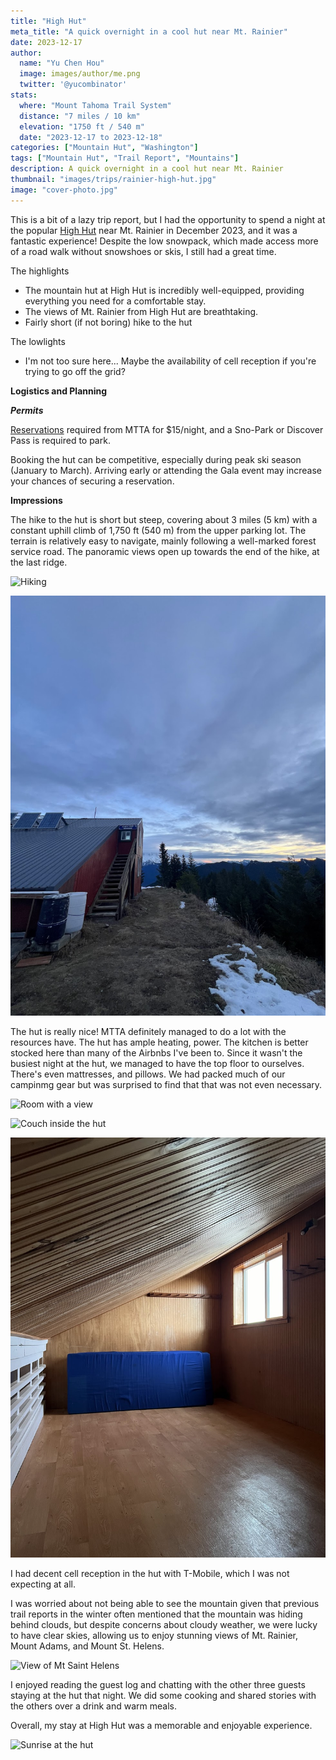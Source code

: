 ```yaml
---
title: "High Hut"
meta_title: "A quick overnight in a cool hut near Mt. Rainier"
date: 2023-12-17
author: 
  name: "Yu Chen Hou"
  image: images/author/me.png
  twitter: '@yucombinator'
stats:
  where: "Mount Tahoma Trail System"
  distance: "7 miles / 10 km"
  elevation: "1750 ft / 540 m"
  date: "2023-12-17 to 2023-12-18"
categories: ["Mountain Hut", "Washington"]
tags: ["Mountain Hut", "Trail Report", "Mountains"]
description: A quick overnight in a cool hut near Mt. Rainier
thumbnail: "images/trips/rainier-high-hut.jpg"
image: "cover-photo.jpg"
---
```


This is a bit of a lazy trip report, but I had the opportunity to spend a night at the popular [High Hut](https://www.wta.org/go-hiking/hikes/high-hut) near Mt. Rainier in December 2023, and it was a fantastic experience! Despite the low snowpack, which made access more of a road walk without snowshoes or skis, I still had a great time.

The highlights

- The mountain hut at High Hut is incredibly well-equipped, providing everything you need for a comfortable stay.
- The views of Mt. Rainier from High Hut are breathtaking.
- Fairly short (if not boring) hike to the hut

The lowlights

- I'm not too sure here... Maybe the availability of cell reception if you're trying to go off the grid?

**Logistics and Planning**

***Permits***

[Reservations](https://skimtta.org/high-hut/) required from MTTA for $15/night, and a Sno-Park or Discover Pass is required to park.

Booking the hut can be competitive, especially during peak ski season (January to March). Arriving early or attending the Gala event may increase your chances of securing a reservation.

**Impressions**

The hike to the hut is short but steep, covering about 3 miles (5 km) with a constant uphill climb of 1,750 ft (540 m) from the upper parking lot. The terrain is relatively easy to navigate, mainly following a well-marked forest service road. The panoramic views open up towards the end of the hike, at the last ridge.

![Hiking](hike.jpg "Hiking on a dirt road")

![High Hut](hut.jpg "A view of the hut at last")

The hut is really nice! MTTA definitely managed to do a lot with the resources have. The hut has ample heating, power. The kitchen is better stocked here than many of the Airbnbs I've been to. Since it wasn't the busiest night at the hut, we managed to  have the top floor to ourselves. There's even mattresses, and pillows. We had packed much of our campinmg gear but was surprised to find that that was not even necessary.

![Room with a view](inside-hut.jpg "Room with a view")

![Couch inside the hut](inside-hut-couch.jpg "Cozy futon")

![Sleeping area on the second floor](inside-hut-sleeping-area.jpg "Our bedroom for the night")

I had decent cell reception in the hut with T-Mobile, which I was not expecting at all.

I was worried about not being able to see the mountain given that previous trail reports in the winter often mentioned that the mountain was hiding behind clouds, but despite concerns about cloudy weather, we were lucky to have clear skies, allowing us to enjoy stunning views of Mt. Rainier, Mount Adams, and Mount St. Helens.

![View of Mt Saint Helens](st-helens.jpg "View of Mt Saint Helens from afar")

I enjoyed reading the guest log and chatting with the other three guests staying at the hut that night. We did some cooking and shared stories with the others over a drink and warm meals.

Overall, my stay at High Hut was a memorable and enjoyable experience.

![Sunrise at the hut](sunrise.jpg "Sunrise at the hut")


